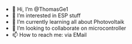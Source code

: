 - 👋 Hi, I’m @ThomasGe1
- 👀 I’m interested in ESP stuff
- 🌱 I’m currently learning all about Photovoltaik
- 💞️ I’m looking to collaborate on microcontroller
- 📫 How to reach me: via EMail

<!---
ThomasGe1/ThomasGe1 is a ✨ special ✨ repository because its `README.md` (this file) appears on your GitHub profile.
You can click the Preview link to take a look at your changes.
--->
